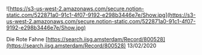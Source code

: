 ![https://s3-us-west-2.amazonaws.com/secure.notion-static.com/522871a0-91c1-4f07-9192-e298b3446e7e/Show.jpg](https://s3-us-west-2.amazonaws.com/secure.notion-static.com/522871a0-91c1-4f07-9192-e298b3446e7e/Show.jpg)

Die Rote Fahne
[https://search.iisg.amsterdam/Record/800528](https://search.iisg.amsterdam/Record/800528)
13/02/2020
